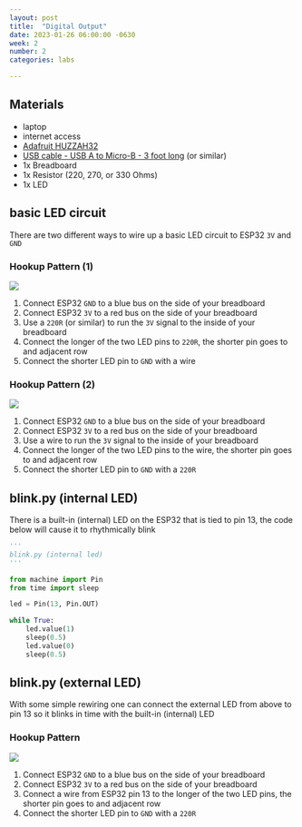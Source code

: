 ```yaml
---
layout: post
title:  "Digital Output"
date: 2023-01-26 06:00:00 -0630
week: 2
number: 2
categories: labs

---
```


## Materials

* laptop
* internet access
* [Adafruit HUZZAH32](https://www.adafruit.com/product/3591)
* [USB cable - USB A to Micro-B - 3 foot long](https://www.adafruit.com/product/592) (or similar)
* 1x Breadboard
* 1x Resistor (220, 270, or 330 Ohms)
* 1x LED


## basic LED circuit

There are two different ways to wire up a basic LED circuit to ESP32 `3V` and `GND`

### Hookup Pattern (1)

![]({{site.url}}/assets/imgs/fritzing/esp32-basic-led-circuit.png)

1. Connect ESP32 `GND` to a blue bus on the side of your breadboard
2. Connect ESP32 `3V` to a red bus on the side of your breadboard
3. Use a `220R` (or similar) to run the `3V` signal to the inside of your breadboard
4. Connect the longer of the two LED pins to `220R`, the shorter pin goes to and adjacent row
5. Connect the shorter LED pin to `GND` with a wire

### Hookup Pattern (2)

![]({{site.url}}/assets/imgs/fritzing/esp32-basic-led-circuit2.png)

1. Connect ESP32 `GND` to a blue bus on the side of your breadboard
2. Connect ESP32 `3V` to a red bus on the side of your breadboard
3. Use a wire to run the `3V` signal to the inside of your breadboard
4. Connect the longer of the two LED pins to the wire, the shorter pin goes to and adjacent row
5. Connect the shorter LED pin to `GND` with a `220R`


## blink.py (internal LED)

There is a built-in (internal) LED on the ESP32 that is tied to pin 13, the code below will cause it to rhythmically blink

```python
'''
blink.py (internal led)
'''

from machine import Pin
from time import sleep

led = Pin(13, Pin.OUT)

while True:
    led.value(1)
    sleep(0.5)
    led.value(0)
    sleep(0.5)

```


## blink.py (external LED)

With some simple rewiring one can connect the external LED from above to pin 13 so it blinks in time with the built-in (internal) LED

### Hookup Pattern

![]({{site.url}}/assets/imgs/fritzing/esp32-external-led.png)

1. Connect ESP32 `GND` to a blue bus on the side of your breadboard
2. Connect ESP32 `3V` to a red bus on the side of your breadboard
3. Connect a wire from ESP32 pin 13 to the longer of the two LED pins, the shorter pin goes to and adjacent row
4. Connect the shorter LED pin to `GND` with a `220R`
